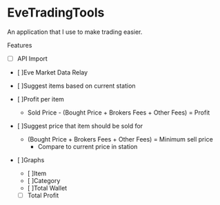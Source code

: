 EveTradingTools
===============

An application that I use to make trading easier.


Features
 - [ ] API Import
 - [ ]Eve Market Data Relay
 - [ ]Suggest items based on current station
 - [ ]Profit per item
   - Sold Price - (Bought Price + Brokers Fees + Other Fees) = Profit
    
 - [ ]Suggest price that item should be sold for
   - (Bought Price + Brokers Fees + Other Fees) = Minimum sell price
      - Compare to current price in station
        
 - [ ]Graphs
   - [ ]Item
   - [ ]Category
   - [ ]Total Wallet
   - [ ] Total Profit

